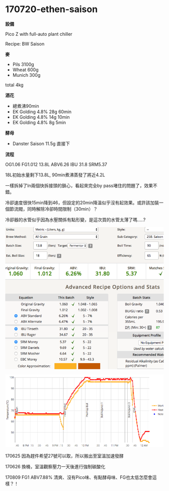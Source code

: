 # 170720-ethen-saison

**設備**

Pico Z with full-auto plant chiller

Recipe: BW Saison

**麥**

* Pils 3100g
* Wheat 600g
* Munich 300g

total 4kg

**酒花**

* 總煮沸90min
* EK Golding 4.8% 28g 60min
* EK Golding 4.8% 14g 10min
* EK Golding 4.8% 8g 5min

**酵母**
 
* Danster Saison 11.5g 直接下

**流程**

OG1.06 FG1.012 13.8L ABV6.26 IBU 31.8 SRM5.37

18L初始水量剩下13.8L, 90min煮沸蒸發了將近4.2L

一樣拆掉了In兩個快拆接頭的鎖心，看起來完全by pass堵住的問題了，效果不錯。  

冷卻速度很快15min降到46，但設定的20min降溫似乎沒有起效果。或許該加裝一個節流閥，同時解除冷卻時間限制（30min）？  

冷卻器的水管似乎因為水壓關係有點形變，是這次買的水管太薄了嗎.....?

![](../img/test52.png)

![](../img/test53.png)

170625 因為趕件希望27號可以取，所以搬出至室溫加速發酵

170626 換桶，室溫觀察壓力一天後進行強制碳酸化

170809 FG1 ABV7.88% 清爽、沒有Pico味、有點酵母味、FG也太低怎麼會這樣？！